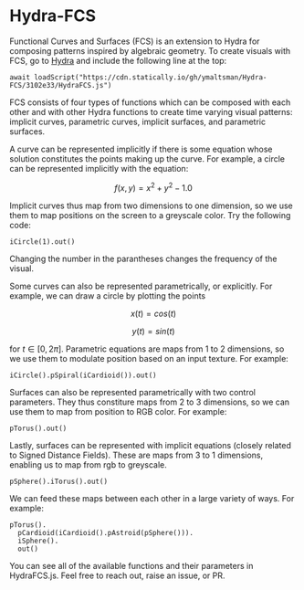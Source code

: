 # Hydra-FCS
Functional Curves and Surfaces (FCS) is an extension to Hydra for composing patterns inspired by algebraic geometry.
To create visuals with FCS, go to [Hydra](https://hydra.ojack.xyz/) and include the following line at the top:
```
await loadScript("https://cdn.statically.io/gh/ymaltsman/Hydra-FCS/3102e33/HydraFCS.js")
```
FCS consists of four types of functions which can be composed with each other and with other Hydra functions to create time varying visual patterns: implicit curves, parametric curves, implicit surfaces, and parametric surfaces.

A curve can be represented implicitly if there is some equation whose solution constitutes the points making up the curve. For example, a circle can be represented implicitly with the equation:

$$
f(x,y) = x^2 + y^2 - 1.0
$$

Implicit curves thus map from two dimensions to one dimension, so we use them to map positions on the screen to a greyscale color. Try the following code:
```
iCircle(1).out()
```
Changing the number in the parantheses changes the frequency of the visual.

Some curves can also be represented parametrically, or explicitly. For example, we can draw a circle by plotting the points

$$
x(t) = cos(t)
$$

$$
y(t) = sin(t)
$$

for $t \in [0, 2\pi]$. Parametric equations are maps from 1 to 2 dimensions, so we use them to modulate position based on an input texture. For example:
```
iCircle().pSpiral(iCardioid()).out()
```
Surfaces can also be represented parametrically with two control parameters. They thus constiture maps from 2 to 3 dimensions, so we can use them to map from position to RGB color. For example:
```
pTorus().out()
```
Lastly, surfaces can be represented with implicit equations (closely related to Signed Distance Fields). These are maps from 3 to 1 dimensions, enabling us to map from rgb to greyscale. 
```
pSphere().iTorus().out()
```
We can feed these maps between each other in a large variety of ways. For example:
```
pTorus().
  pCardioid(iCardioid().pAstroid(pSphere())).
  iSphere().
  out()
```
You can see all of the available functions and their parameters in HydraFCS.js. Feel free to reach out, raise an issue, or PR.
